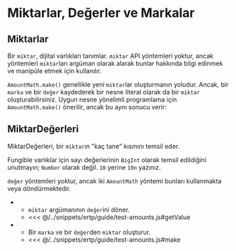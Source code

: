 # Miktarlar, Değerler ve Markalar

## Miktarlar



Bir `miktar`, dijital varlıkları tanımlar. `miktar` API yöntemleri yoktur, ancak  yöntemleri `miktar`ları argüman olarak alarak bunlar hakkında bilgi edinmek ve manipüle etmek için kullanılır.

`AmountMath.make()` genellikle yeni `miktar`lar oluşturmanın yoludur. Ancak, bir `marka` ve bir `değer` kaydederek bir nesne literal olarak da bir `miktar` oluşturabilirsiniz. Uygun nesne yönelimli programlama için `AmountMath.make()` önerilir, ancak bu aynı sonucu verir:



## MiktarDeğerleri



MiktarDeğerleri, bir `miktar`ın "kaç tane" kısmını temsil eder.

Fungible varlıklar için sayı değerlerinin `BigInt` olarak temsil edildiğini unutmayın; `Number` olarak değil. `10` yerine `10n` yazınız.

`değer` yöntemleri yoktur, ancak iki `AmountMath` yöntemi bunları kullanmakta veya döndürmektedir.

- 
  - `miktar` argümanının `değer`ini döner.
  - <<< @/../snippets/ertp/guide/test-amounts.js#getValue
- 
  - Bir `marka` ve bir `değer`den `miktar` oluşturur.
  - <<< @/../snippets/ertp/guide/test-amounts.js#make